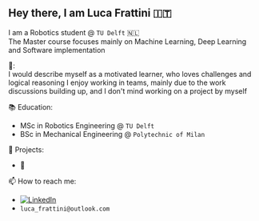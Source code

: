 ## Hey there, I am Luca Frattini 🇮🇹

I am a Robotics student @ `TU Delft` 🇳🇱 \
The Master course focuses mainly on Machine Learning, Deep Learning and Software implementation

🚧:  
I would describe myself as a motivated learner, who loves challenges and logical reasoning 
I enjoy working in teams, mainly due to the work discussions building up, and I don't mind working on a project by myself 

📚 Education:
- MSc in Robotics Engineering @ ``TU Delft``
- BSc in Mechanical Engineering @ ``Polytechnic of Milan`` 

📌 Projects:
- 👷

📫 How to reach me:
- [![LinkedIn](https://img.shields.io/badge/linkedin-%230077B5.svg?style=for-the-badge&logo=linkedin&logoColor=white)](https://www.linkedin.com/in/luca-frattini-578144233/)
- ``luca_frattini@outlook.com``


